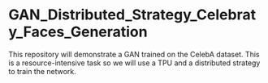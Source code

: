 # GAN_Distributed_Strategy_Celebraty_Faces_Generation
This repository will demonstrate a GAN trained on the CelebA dataset. This is a resource-intensive task so we will use a TPU and a distributed strategy to train the network.
